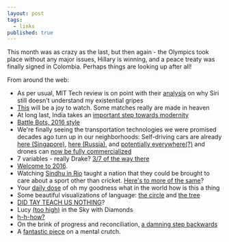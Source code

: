 ```yaml
---
layout: post
tags:
  - links
published: true
---
```

This month was as crazy as the last, but then again - the Olympics took place without any major issues, Hillary is winning, and a peace treaty was finally signed in Colombia. Perhaps things are looking up after all!

From around the web:

- As per usual, MIT Tech review is on point with their [analysis](https://www.technologyreview.com/s/602094/ais-language-problem/) on why Siri still doesn't understand my existential gripes
- [This](https://www.washingtonpost.com/news/early-lead/wp/2016/08/24/roger-federer-and-rafael-nadal-vs-the-world-longtime-rivals-to-form-doubles-team/) will be a joy to watch. Some matches really are made in heaven
- At long last, India takes an [important step towards modernity](http://www.nytimes.com/2016/08/04/world/asia/india-goods-and-services-tax.html)
- [Battle Bots, 2016 style](https://www.technologyreview.com/s/602071/pentagon-bot-battle-shows-how-computers-can-fix-their-own-flaws/)
- We're finally seeing the transportation technologies we were promised decades ago turn up in our neighborhoods:
    Self-driving cars are already [here (Singapore)](http://www.theverge.com/2016/8/25/12637822/self-driving-taxi-first-public-trial-singapore-nutonomy), [here (Russia)](https://techcrunch.com/2016/08/26/russias-google-equivalent-is-building-a-self-driving-shuttle/), and [potentially everywhere(?)](http://www.vox.com/2016/8/29/12647854/uber-self-driving-poll) and drones can [now be fully commercialized](https://www.technologyreview.com/s/602237/now-you-can-finally-use-your-drone-to-make-money/?set=602265)
- 7 variables - really Drake? [3/7 of the way there](http://www.nytimes.com/2016/06/12/opinion/sunday/yes-there-have-been-aliens.html?rref=collection%2Fcolumn%2Fgray-matter&action=click&contentCollection=opinion&region=stream&module=stream_unit&version=latest&contentPlacement=9&pgtype=collection&_r=0)
- [Welcome to 2016](http://www.theonion.com/article/aunt-facebook-casually-advocates-war-crime-53745).
- Watching [Sindhu in Rio](http://www.thehindu.com/sport/other-sports/who-is-pv-sindhu-indias-badminton-heroine-in-rio-olympics-2016/article9002467.ece) taught a nation that they could be brought to care about a sport other than cricket. [Here's to more of the same](http://m.timesofindia.com/india/PM-Narendra-Modi-announces-task-force-to-prepare-for-next-three-Olympics/articleshow/53875978.cms?utm_source=facebook.com&utm_medium=referral&utm_campaign=)?
- Your [daily dose](https://www.buzzfeed.com/chrishamby/super-court?utm_term=.lqd0ZK9r9#.viWrXQWBW) of oh my goodness what in the world how is this a thing
- Some beautiful visualizations of language: [the circle](http://cdn2.matadornetwork.com/blogs/1/2015/09/languages-of-the-world-large.jpg) and [the tree](http://hivemill.com/products/stand-still-stay-silent-language-family-tree-poster?variant=6049287811)
- [DID TAY TEACH US NOTHING](https://techcrunch.com/2016/08/29/facebooks-trending-topics-algorithm-mistake/?ncid=rss&cps=gravity_1730_-1308848324363523769)?
- Lucy [(too high)](http://www.theatlantic.com/science/archive/2016/08/the-fall-of-lucy/497798/) in the Sky with Diamonds
- [h-h-how?](http://www.economist.com/news/europe/21705845-given-up-politically-dead-frances-former-president-back-race-revenant)
- On the brink of progress and reconciliation, [a damning step backwards](http://www.theatlantic.com/news/archive/2016/08/irans-own-internet/497894/)
- A [fantastic piece](http://www.theatlantic.com/science/archive/2016/08/the-multiverse-as-imagination-killer/497417/) on a mental crutch.
